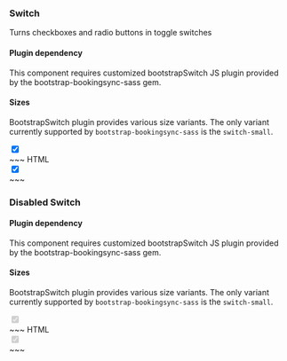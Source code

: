 <div class="example">
  <div class="sheet-header">
    <h3 id="switch">Switch</h3>
  </div>

  Turns checkboxes and radio buttons in toggle switches

  <div class="bs-callout bs-callout-danger">
    <h4>Plugin dependency</h4>
    <p>
      This component requires customized bootstrapSwitch JS plugin provided by  the
      bootstrap-bookingsync-sass gem.
    </p>
  </div>
  
  <div class="bs-callout bs-callout-danger">
    <h4>Sizes</h4>
    <p>
      BootstrapSwitch plugin provides various size variants. The only variant
      currently supported by <code>bootstrap-bookingsync-sass</code> is the
      <code>switch-small</code>.
    </p>
  </div>

  <div class="bs-example bs-sheet" data-example-id="switch">
    <div class="make-switch switch-small">
      <input type="checkbox" checked>
    </div>
  </div>
</div>
~~~ HTML
<div class="make-switch switch-small">
  <input type="checkbox" checked>
</div>
~~~

<div class="example">
  <div class="sheet-header">
    <h3 id="disabled-switch">Disabled Switch</h3>
  </div>

  <div class="bs-callout bs-callout-danger">
    <h4>Plugin dependency</h4>
    <p>
      This component requires customized bootstrapSwitch JS plugin provided by  the
      bootstrap-bookingsync-sass gem.
    </p>
  </div>
  
  <div class="bs-callout bs-callout-danger">
    <h4>Sizes</h4>
    <p>
      BootstrapSwitch plugin provides various size variants. The only variant
      currently supported by <code>bootstrap-bookingsync-sass</code> is the
      <code>switch-small</code>.
    </p>
  </div>

  <div class="bs-example bs-sheet" data-example-id="disabled-switch">
    <div class="make-switch switch-small">
      <input type="checkbox" checked disabled>
    </div>
  </div>
</div>
~~~ HTML
<div class="make-switch switch-small">
  <input type="checkbox" checked disabled>
</div>
~~~
